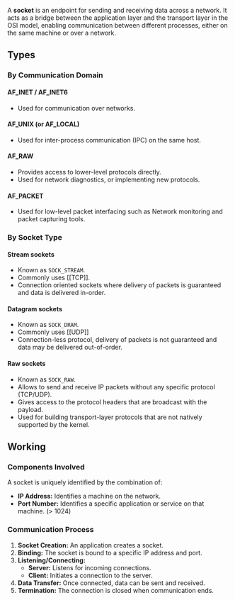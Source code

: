 A **socket** is an endpoint for sending and receiving data across a network. It acts as a bridge between the application layer and the transport layer in the OSI model, enabling communication between different processes, either on the same machine or over a network.

## Types

### By Communication Domain
#### AF_INET / AF_INET6
   - Used for communication over networks.
   
#### AF_UNIX (or AF_LOCAL)
   - Used for inter-process communication (IPC) on the same host.

#### AF_RAW
   - Provides access to lower-level protocols directly.
   - Used for network diagnostics, or implementing new protocols.

#### AF_PACKET
   - Used for low-level packet interfacing such as Network monitoring and packet capturing tools.
### By Socket Type
#### Stream sockets
- Known as `SOCK_STREAM`.
- Commonly uses [[TCP]].
- Connection oriented sockets where delivery of packets is guaranteed and data is delivered in-order.
#### Datagram sockets
- Known as `SOCK_DRAM`.
- Commonly uses [[UDP]]
- Connection-less protocol, delivery of packets is not guaranteed and data may be delivered out-of-order.
#### Raw sockets
- Known as `SOCK_RAW`. 
- Allows to send and receive IP packets without any specific protocol (TCP/UDP).
- Gives access to the protocol headers that are broadcast with the payload.
- Used for building transport-layer protocols that are not natively supported by the kernel.
## Working
### Components Involved
  A socket is uniquely identified by the combination of:
  - **IP Address:** Identifies a machine on the network.
  - **Port Number:** Identifies a specific application or service on that machine. (> 1024)
### Communication Process
  1. **Socket Creation:** An application creates a socket.
  2. **Binding:** The socket is bound to a specific IP address and port.
  3. **Listening/Connecting:** 
     - **Server:** Listens for incoming connections.
     - **Client:** Initiates a connection to the server.
  4. **Data Transfer:** Once connected, data can be sent and received.
  5. **Termination:** The connection is closed when communication ends.
